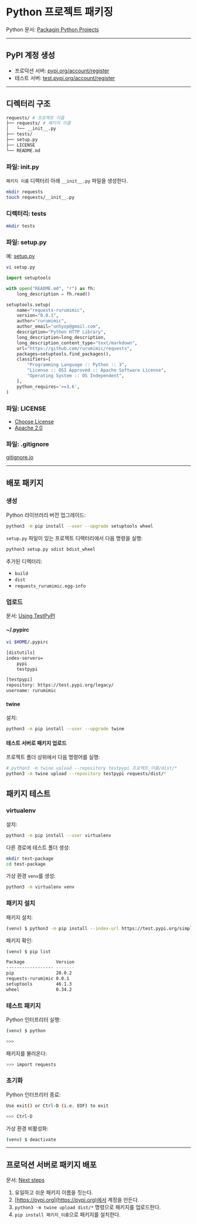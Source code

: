 # Python 프로젝트 패키징

Python 문서: [Packagin Python Projects](https://packaging.python.org/tutorials/packaging-projects/)

---

## PyPI 계정 생성

- 프로덕션 서버: [pypi.org/account/register](https://pypi.org/account/register)
- 테스트 서버: [test.pypi.org/account/register](https://test.pypi.org/account/register)

---

## 디렉터리 구조

```bash
requests/ # 프로젝트 이름
├── requests/ # 패키지 이름
│   └── __init__.py
├── tests/
├── setup.py
├── LICENSE
└── README.md
```

### 파일: __init__.py

`패키지 이름` 디렉터리 아래 `__init__.py` 파일을 생성한다.

```bash
mkdir requests
touch requests/__init__.py
```

### 디렉터리: tests

```bash
mkdir tests
```

### 파일: setup.py

예: [setup.py](https://packaging.python.org/tutorials/packaging-projects/#creating-setup-py)

```bash
vi setup.py
```

```py
import setuptools

with open("README.md", "r") as fh:
    long_description = fh.read()

setuptools.setup(
    name="requests-rurumimic",
    version="0.0.1",
    author="rurumimic",
    author_email="unhyop@gmail.com",
    description="Python HTTP Library",
    long_description=long_description,
    long_description_content_type="text/markdown",
    url="https://github.com/rurumimic/requests",
    packages=setuptools.find_packages(),
    classifiers=[
        "Programming Language :: Python :: 3",
        "License :: OSI Approved :: Apache Software License",
        "Operating System :: OS Independent",
    ],
    python_requires='>=3.6',
)
```

### 파일: LICENSE

- [Choose License](https://choosealicense.com/)
- [Apache 2.0](https://www.apache.org/licenses/LICENSE-2.0#apply)

### 파일: .gitignore

[gitignore.io](https://www.toptal.com/developers/gitignore/api/python,macos,code)

---

## 배포 패키지 

### 생성

Python 라이브러리 버전 업그레이드:

```bash
python3 -m pip install --user --upgrade setuptools wheel
```

`setup.py` 파일이 있는 프로젝트 디렉터리에서 다음 명령을 실행:

```bash
python3 setup.py sdist bdist_wheel
```

추가된 디렉터리:

- `build`
- `dist`
- `requests_rurumimic.egg-info`

### 업로드

문서: [Using TestPyPI](https://packaging.python.org/guides/using-testpypi/)

#### ~/.pypirc

```bash
vi $HOME/.pypirc
```

```bash
[distutils]
index-servers=
    pypi
    testpypi

[testpypi]
repository: https://test.pypi.org/legacy/
username: rurumimic
```

#### twine

설치:

```bash
python3 -m pip install --user --upgrade twine
```

#### 테스트 서버로 패키지 업로드

프로젝트 폴더 상위에서 다음 명령어를 실행:

```bash
# python3 -m twine upload --repository testpypi 프로젝트_이름/dist/*
python3 -m twine upload --repository testpypi requests/dist/*
```

## 패키지 테스트

### virtualenv

설치:

```bash
python3 -m pip install --user virtualenv
```

다른 경로에 테스트 폴더 생성: 

```bash
mkdir test-package
cd test-package
```

가상 환경 `venv`를 생성:

```bash
python3 -m virtualenv venv
```

### 패키지 설치

패키지 설치:

```bash
(venv) $ python3 -m pip install --index-url https://test.pypi.org/simple/ --no-deps requests-rurumimic
```

패키지 확인:

```bash
(venv) $ pip list
```

```bash
Package            Version
------------------ -------
pip                20.0.2 
requests-rurumimic 0.0.1  
setuptools         46.1.3 
wheel              0.34.2
```

### 테스트 패키지

Python 인터프리터 실행:

```bash
(venv) $ python

>>>
```

패키지를 불러온다:

```bash
>>> import requests
```

### 초기화

Python 인터프리터 종료:

```bash
Use exit() or Ctrl-D (i.e. EOF) to exit

>>> Ctrl-D
```

가상 환경 비활성화:

```bash
(venv) $ deactivate
```

---

## 프로덕션 서버로 패키지 배포

문서: [Next steps](https://packaging.python.org/tutorials/packaging-projects/#next-steps)

1. 유일하고 쉬운 패키지 이름을 짓는다.
1. [https://pypi.org](https://pypi.org)에서 계정을 만든다.
1. `python3 -m twine upload dist/*` 명령으로 패키지를 업로드한다.
1. `pip install 패키지_이름`으로 패키지를 설치한다.
